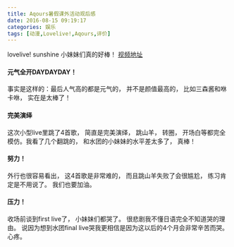 ```yaml
---
title: Aqours暑假课外活动观后感 
date: 2016-08-15 09:19:17
categories: 娱乐
tags: [动漫,Lovelive!,Aqours,评价]
---
```

lovelive! sunshine 小妹妹们真的好棒！
[视频地址](http://www.bilibili.com/video/av5580554/)
<!--more-->

#### 元气全开DAYDAYDAY！
事实是这样的：最后人气高的都是元气的， 并不是颜值最高的， 比如三森酱和咻卡咻， 实在是太棒了！

#### 完美演绎
这次小型live里跳了4首歌， 简直是完美演绎， 跳山羊， 转圈， 开场白等都完全模仿。我看了几个翻跳的， 和水团的小妹妹的水平差太多了， 真棒！

#### 努力！
外行也很容易看出， 这4首歌是非常难的， 而且跳山羊失败了会很尴尬， 练习肯定是不用说了。 我们也要加油。

#### 压力！
收场前谈到first live了， 小妹妹们都哭了。 很悲剧我不懂日语完全不知道哭的理由。 说因为想到水团final live哭我更相信是因为这以后的4个月会非常辛苦而哭。 心疼。
